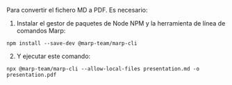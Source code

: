 Para convertir el fichero MD a PDF. Es necesario:

1. Instalar el gestor de paquetes de Node NPM y la herramienta de línea de comandos Marp:

```
npm install --save-dev @marp-team/marp-cli
```

2. Y ejecutar este comando:

```
npx @marp-team/marp-cli --allow-local-files presentation.md -o presentation.pdf
```